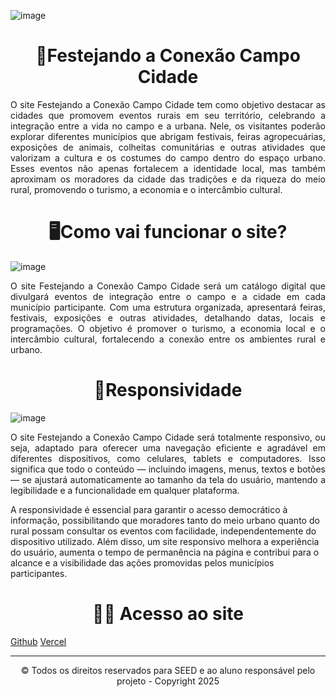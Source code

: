 ![image](https://github.com/user-attachments/assets/c9c27f2b-560d-4f0a-90d4-313ff4dbec7a)
<h1 align="center">🎉Festejando a Conexão Campo Cidade</h1>

<p align="justify">O site Festejando a Conexão Campo Cidade tem como objetivo destacar as cidades que promovem eventos rurais em seu território, celebrando a integração entre a vida no campo e a urbana. Nele, os visitantes poderão explorar diferentes municípios que abrigam festivais, feiras agropecuárias, exposições de animais, colheitas comunitárias e outras atividades que valorizam a cultura e os costumes do campo dentro do espaço urbano. Esses eventos não apenas fortalecem a identidade local, mas também aproximam os moradores da cidade das tradições e da riqueza do meio rural, promovendo o turismo, a economia e o intercâmbio cultural.</p>

<h1 align="center">🖥️Como vai funcionar o site?</h1>

![image](https://github.com/user-attachments/assets/01319f06-b823-4324-86b5-559a250a4c4c)

<p align="justify">O site Festejando a Conexão Campo Cidade será um catálogo digital que divulgará eventos de integração entre o campo e a cidade em cada município participante. Com uma estrutura organizada, apresentará feiras, festivais, exposições e outras atividades, detalhando datas, locais e programações. O objetivo é promover o turismo, a economia local e o intercâmbio cultural, fortalecendo a conexão entre os ambientes rural e urbano.</p>

<h1 align="center">🛜Responsividade</h1>

![image](https://github.com/user-attachments/assets/91668b6d-6fda-49d7-988b-e7a07fa33ab6)

<p align="justify">O site Festejando a Conexão Campo Cidade será totalmente responsivo, ou seja, adaptado para oferecer uma navegação eficiente e agradável em diferentes dispositivos, como celulares, tablets e computadores. Isso significa que todo o conteúdo — incluindo imagens, menus, textos e botões — se ajustará automaticamente ao tamanho da tela do usuário, mantendo a legibilidade e a funcionalidade em qualquer plataforma.

A responsividade é essencial para garantir o acesso democrático à informação, possibilitando que moradores tanto do meio urbano quanto do rural possam consultar os eventos com facilidade, independentemente do dispositivo utilizado. Além disso, um site responsivo melhora a experiência do usuário, aumenta o tempo de permanência na página e contribui para o alcance e a visibilidade das ações promovidas pelos municípios participantes.

</p>

<h1 align="center">👨‍💻 Acesso ao site</h1>

[Github](https://violinistaestudante.github.io/AgrinhoProgramacao2025/)
[Vercel](https://agrinho-programacao2025-red.vercel.app/)


























<hr>
<p align="center" >&copy; Todos os direitos reservados para SEED e ao aluno responsável pelo projeto - Copyright 2025 </p>
